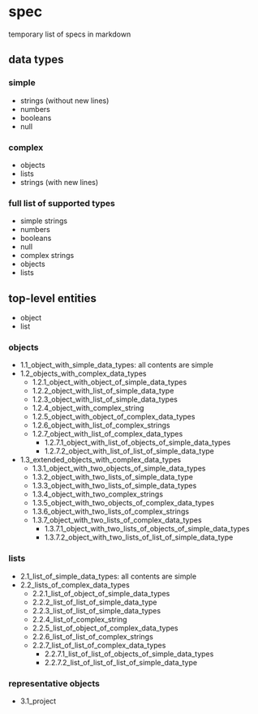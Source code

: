 # spec

temporary list of specs in markdown

## data types

### simple

- strings (without new lines)
- numbers
- booleans
- null

### complex

- objects
- lists
- strings (with new lines)

### full list of supported types

- simple strings
- numbers
- booleans
- null
- complex strings
- objects
- lists

## top-level entities

- object
- list

### objects

- 1.1_object_with_simple_data_types: all contents are simple
- 1.2_objects_with_complex_data_types
  - 1.2.1_object_with_object_of_simple_data_types
  - 1.2.2_object_with_list_of_simple_data_type
  - 1.2.3_object_with_list_of_simple_data_types
  - 1.2.4_object_with_complex_string
  - 1.2.5_object_with_object_of_complex_data_types
  - 1.2.6_object_with_list_of_complex_strings
  - 1.2.7_object_with_list_of_complex_data_types
    - 1.2.7.1_object_with_list_of_objects_of_simple_data_types
    - 1.2.7.2_object_with_list_of_list_of_simple_data_type
- 1.3_extended_objects_with_complex_data_types
  - 1.3.1_object_with_two_objects_of_simple_data_types
  - 1.3.2_object_with_two_lists_of_simple_data_type
  - 1.3.3_object_with_two_lists_of_simple_data_types
  - 1.3.4_object_with_two_complex_strings
  - 1.3.5_object_with_two_objects_of_complex_data_types
  - 1.3.6_object_with_two_lists_of_complex_strings
  - 1.3.7_object_with_two_lists_of_complex_data_types
    - 1.3.7.1_object_with_two_lists_of_objects_of_simple_data_types
    - 1.3.7.2_object_with_two_lists_of_list_of_simple_data_type

### lists

- 2.1_list_of_simple_data_types: all contents are simple
- 2.2_lists_of_complex_data_types
  - 2.2.1_list_of_object_of_simple_data_types
  - 2.2.2_list_of_list_of_simple_data_type
  - 2.2.3_list_of_list_of_simple_data_types
  - 2.2.4_list_of_complex_string
  - 2.2.5_list_of_object_of_complex_data_types
  - 2.2.6_list_of_list_of_complex_strings
  - 2.2.7_list_of_list_of_complex_data_types
    - 2.2.7.1_list_of_list_of_objects_of_simple_data_types
    - 2.2.7.2_list_of_list_of_list_of_simple_data_type

### representative objects

- 3.1_project

